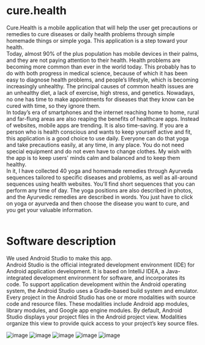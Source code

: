 # cure.health

Cure.Health is a mobile application that will help the user get precautions or remedies to cure diseases or daily health problems through simple homemade things or simple yoga. This application is a step toward your health.
<br>
Today, almost 90% of the plus population has mobile devices in their palms, and they are not paying attention to their health. Health problems are becoming more common than ever in the world today. This probably has to do with both progress in medical science, because of which it has been easy to diagnose health problems, and people’s lifestyle, which is becoming increasingly unhealthy. The principal causes of common health issues are an unhealthy diet, a lack of exercise, high stress, and genetics. Nowadays, no one has time to make appointments for diseases that they know can be cured with time, so they ignore them. <br>
In today’s era of smartphones and the internet reaching home to home, rural and far-flung areas are also reaping the benefits of healthcare apps. Instead of websites, mobile apps are trending. It is also time-saving. If you are a person who is health conscious and wants to keep yourself active and fit, this application is a good choice to use daily. Everyone can do that yoga and take precautions easily, at any time, in any place. You do not need special equipment and do not even have to change clothes. My wish with the app is to keep users' minds calm and balanced and to keep them healthy.<br>
In it, I have collected 40 yoga and homemade remedies through Ayurveda sequences tailored to specific diseases and problems, as well as all-around sequences using health websites.
You’ll find short sequences that you can perform any time of day. The yoga positions are also described in photos, and the Ayurvedic remedies are described in words. You just have to click on yoga or ayurveda and then choose the disease you want to cure, and you get your valuable information.<br><br>
# Software description<br>
We used Android Studio to make this app.  
Android Studio is the official integrated development environment (IDE) for Android application development. It is based on IntelliJ IDEA, a Java-integrated development environment for software, and incorporates its code.
To support application development within the Android operating system, the Android Studio uses a Gradle-based build system and emulator.
Every project in the Android Studio has one or more modalities with source code and resource files. These modalities include Android app modules, library modules, and Google app engine modules.
By default, Android Studio displays your project files in the Android project view. Modalities organize this view to provide quick access to your project’s key source files.
    
	 

![image](https://github.com/keshavbhardwaj03/cure.Health/assets/75106888/b3ed08d5-4735-4866-afb7-60bbb511218a)
![image](https://github.com/keshavbhardwaj03/cure.Health/assets/75106888/174ef063-6aa5-4757-85b1-78bb38b777b7)
![image](https://github.com/keshavbhardwaj03/cure.Health/assets/75106888/0cb50acc-3ce3-47e2-914a-7ed76c17bb64)
![image](https://github.com/keshavbhardwaj03/cure.Health/assets/75106888/58b72caa-c41e-4150-98a7-0cd6e67c8836)
![image](https://github.com/keshavbhardwaj03/cure.Health/assets/75106888/5588cef1-f07e-4a65-b507-50e5c2b2541b)

  








 



